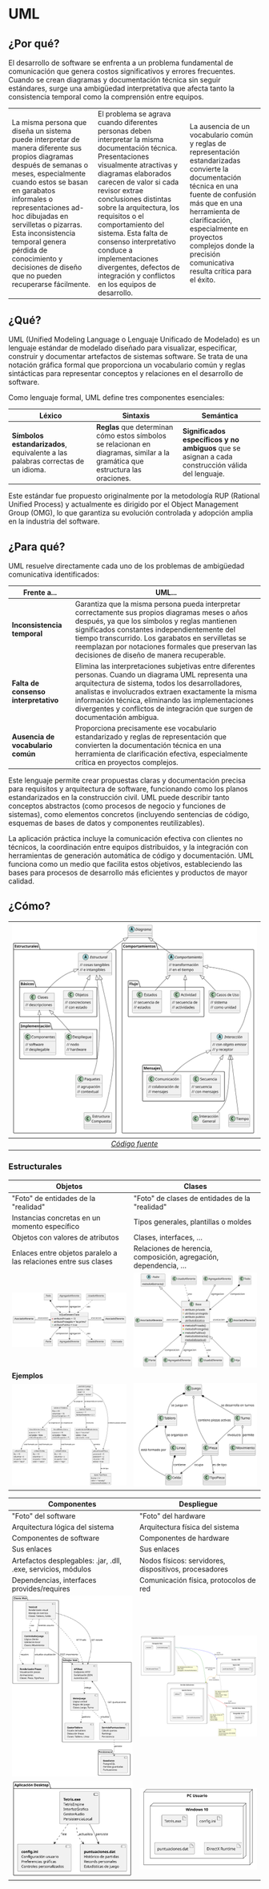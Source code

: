 # UML

## ¿Por qué?

El desarrollo de software se enfrenta a un problema fundamental de comunicación que genera costos significativos y errores frecuentes. Cuando se crean diagramas y documentación técnica sin seguir estándares, surge una ambigüedad interpretativa que afecta tanto la consistencia temporal como la comprensión entre equipos.

||||
|-|-|-|
La misma persona que diseña un sistema puede interpretar de manera diferente sus propios diagramas después de semanas o meses, especialmente cuando estos se basan en garabatos informales o representaciones ad-hoc dibujadas en servilletas o pizarras. Esta inconsistencia temporal genera pérdida de conocimiento y decisiones de diseño que no pueden recuperarse fácilmente.|El problema se agrava cuando diferentes personas deben interpretar la misma documentación técnica. Presentaciones visualmente atractivas y diagramas elaborados carecen de valor si cada revisor extrae conclusiones distintas sobre la arquitectura, los requisitos o el comportamiento del sistema. Esta falta de consenso interpretativo conduce a implementaciones divergentes, defectos de integración y conflictos en los equipos de desarrollo.|La ausencia de un vocabulario común y reglas de representación estandarizadas convierte la documentación técnica en una fuente de confusión más que en una herramienta de clarificación, especialmente en proyectos complejos donde la precisión comunicativa resulta crítica para el éxito.|

## ¿Qué?

UML (Unified Modeling Language o Lenguaje Unificado de Modelado) es un lenguaje estándar de modelado diseñado para visualizar, especificar, construir y documentar artefactos de sistemas software. Se trata de una notación gráfica formal que proporciona un vocabulario común y reglas sintácticas para representar conceptos y relaciones en el desarrollo de software.

Como lenguaje formal, UML define tres componentes esenciales: 

|Léxico|Sintaxis|Semántica|
|-|-|-|
|**Símbolos estandarizados**, equivalente a las palabras correctas de un idioma.|**Reglas** que determinan cómo estos símbolos se relacionan en diagramas, similar a la gramática que estructura las oraciones.|**Significados específicos y no ambiguos** que se asignan a cada construcción válida del lenguaje.|

Este estándar fue propuesto originalmente por la metodología RUP (Rational Unified Process) y actualmente es dirigido por el Object Management Group (OMG), lo que garantiza su evolución controlada y adopción amplia en la industria del software.

## ¿Para qué?

UML resuelve directamente cada uno de los problemas de ambigüedad comunicativa identificados:

|Frente a...|UML...|
|-|-|
|**Inconsistencia temporal**|Garantiza que la misma persona pueda interpretar correctamente sus propios diagramas meses o años después, ya que los símbolos y reglas mantienen significados constantes independientemente del tiempo transcurrido. Los garabatos en servilletas se reemplazan por notaciones formales que preservan las decisiones de diseño de manera recuperable.
|**Falta de consenso interpretativo**|Elimina las interpretaciones subjetivas entre diferentes personas. Cuando un diagrama UML representa una arquitectura de sistema, todos los desarrolladores, analistas e involucrados extraen exactamente la misma información técnica, eliminando las implementaciones divergentes y conflictos de integración que surgen de documentación ambigua.
|**Ausencia de vocabulario común**|Proporciona precisamente ese vocabulario estandarizado y reglas de representación que convierten la documentación técnica en una herramienta de clarificación efectiva, especialmente crítica en proyectos complejos.

Este lenguaje permite crear propuestas claras y documentación precisa para requisitos y arquitectura de software, funcionando como los planos estandarizados en la construcción civil. UML puede describir tanto conceptos abstractos (como procesos de negocio y funciones de sistemas), como elementos concretos (incluyendo sentencias de código, esquemas de bases de datos y componentes reutilizables).

La aplicación práctica incluye la comunicación efectiva con clientes no técnicos, la coordinación entre equipos distribuidos, y la integración con herramientas de generación automática de código y documentación. UML funciona como un medio que facilita estos objetivos, estableciendo las bases para procesos de desarrollo más eficientes y productos de mayor calidad.

## ¿Cómo?

<div align=center>

|![](/images/plantUMLModels/umlDiagrams.svg)
|:-:
|[*Código fuente*](/plantUMLModels/umlDiagrams.puml)

</div>

### Estructurales

<div align=center>

|Objetos|Clases|
|-|-|
|"Foto" de entidades de la "realidad"|"Foto" de clases de entidades de la "realidad"|
|Instancias concretas en un momento específico|Tipos generales, plantillas o moldes
|Objetos con valores de atributos|Clases, interfaces, …​
|Enlaces entre objetos paralelo a las relaciones entre sus clases|Relaciones de herencia, composición, agregación, dependencia, …​
|![](/images/plantUMLModels/objectDiagram.svg)|![](/images/plantUMLModels/classDiagram.svg)
|**Ejemplos**||
|![](/images/plantUMLModels/objectDiagramTetris.svg)|![](/images/plantUMLModels/classDiagramTetris.svg)



</div>

<div align=center>

|Componentes|Despliegue|
|-|-|
|"Foto" del software|"Foto" del hardware
|Arquitectura lógica del sistema|Arquitectura física del sistema
|Componentes de software|Componentes de hardware
|Sus enlaces|Sus enlaces
|Artefactos desplegables: .jar, .dll, .exe, servicios, módulos|Nodos físicos: servidores, dispositivos, procesadores
|Dependencias, interfaces provides/requires|Comunicación física, protocolos de red
|![](/images/plantUMLModels/componentDiagramTetris.svg)|![](/images/plantUMLModels/deploymentDiagramTetris.svg)
|![](/images/plantUMLModels/componentDiagramTetrisMonolito.svg)|![](/images/plantUMLModels/deploymentDiagramTetrisMonolito.svg)


</div>